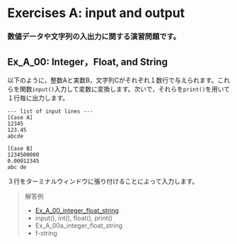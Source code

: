 # **Exercises A: input and output**
### 数値データや文字列の入出力に関する演習問題です。

## Ex_A_00: Integer，Float, and String
以下のように，整数Aと実数B，文字列Cがそれぞれ１数行で与えられます。これらを関数`input()`入力して変数に変換します。次いで，それらを`print()`を用いて１行毎に出力します。

```
--- list of input lines ---
[Case A]
12345
123.45
abcde

[Case B]
1234500000
0.00012345
abc de
```
３行をターミナルウィンドウに張り付けることによって入力します。

>解答例
>- [Ex_A_00_integer_float_string]()
>  - input(), int(), float(), print()
>- Ex_A_00a_integer_float_string
>  - f-string 



